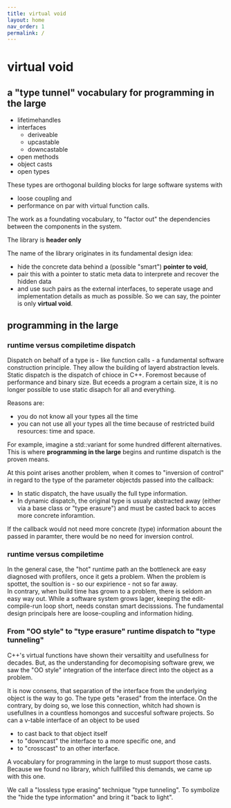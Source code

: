 ```yaml
---
title: virtual void
layout: home
nav_order: 1
permalink: /
---
```


# virtual void

## a "type tunnel" vocabulary for programming in the large
- lifetimehandles
- interfaces
  - deriveable
  - upcastable
  - downcastable
- open methods
- object casts
- open types


These types are orthogonal building blocks for large software systems with 
- loose coupling and
- performance on par with virtual function calls.

The work as a foundating vocabulary, to "factor out" the dependencies between the components in the system.  

The library is **header only** 

The name of the library originates in its fundamental design idea:
- hide the concrete data behind a (possible "smart") **pointer to void**,
- pair this with a pointer to static meta data to interprete and recover the hidden data
- and use such pairs as the external interfaces, to seperate usage and implementation details as much as possible. So we can say, the pointer is only **virtual void**. 

## programming in the large

### runtime versus compiletime dispatch

Dispatch on behalf of a type is - like function calls - a fundamental software construction principle. 
They allow the building of layerd abstraction levels.
Static dispatch is the dispatch of chioce in C++. Foremost because of performance and binary size.
But eceeds a program a certain size, it is no longer possible to use static disapch for all and everything. 

Reasons are:
- you do not know all your types all the time
- you can not use all your types all the time because of restricted build resources: time and space.

For example, imagine a std::variant for some hundred different alternatives.
This is where **programming in the large** begins and runtime dispatch is the proven means.

At this point arises another problem, when it comes to "inversion of control" in regard to the type of the parameter objectds passed into the callback:
- In static dispatch, the have usually the full type information.
- In dynamic dispatch, the original type is usualy abstracted away (either via a base class or "type erasure") and must be casted back to acces more concrete inforamtion.

If the callback would not need more concrete (type) information abount the passed in paramter, there would be no need for inversion control.

### runtime versus compiletime 

In the general case, the "hot" runtime path an the bottleneck are easy diagnosed with profilers, once it gets a problem.
When the problem is spottet, the soultion is - so our expirience - not so far away.  
In contrary, when build time has grown to a problem, there is seldom an easy way out. 
While a software system grows lager, keeping the edit-compile-run loop short, needs constan smart decisssions.
The fundamental design principals here are loose-coupling and information hiding.

### From "OO style" to "type erasure" runtime dispatch to "type tunneling"

C++'s virtual functions have shown their versaitilty and usefullness for decades.
But, as the understanding for decomopising software grew, we saw the "OO style" integration of the interface direct into the object as a problem.

It is now consens, that separation of the interface from the underlying object is the way to go. The type gets "erased" from the interface.
On the contrary, by doing so, we lose this connection, whitch had shown is usefullnes in a countless homongos and succesful software projects.
So can a v-table interface of an object to be used
- to cast back to that object itself
- to "downcast" the interface to a more specific one, and
- to "crosscast" to an other interface.

A vocabulary for programming in the large to must support those casts.
Because we found no library, which fullfilled this demands, we came up with this one.

We call a "lossless type erasing" technique "type tunneling".
To symbolize the "hide the type information" and bring it "back to light".




